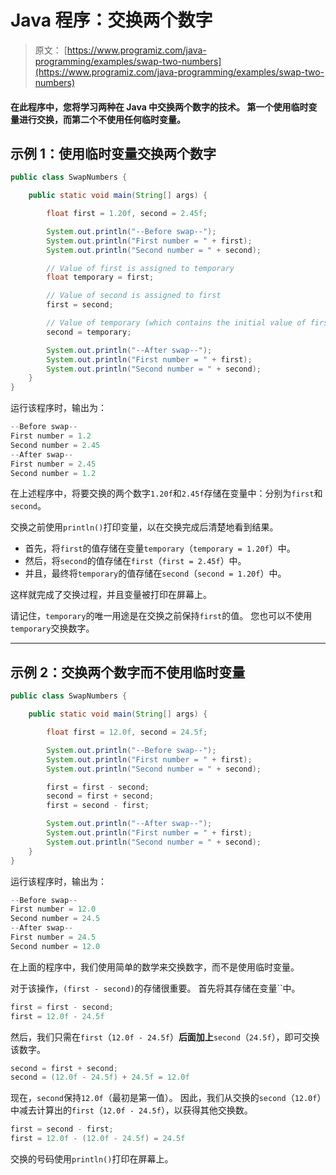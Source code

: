 # Java 程序：交换两个数字

> 原文： [https://www.programiz.com/java-programming/examples/swap-two-numbers](https://www.programiz.com/java-programming/examples/swap-two-numbers)

#### 在此程序中，您将学习两种在 Java 中交换两个数字的技术。 第一个使用临时变量进行交换，而第二个不使用任何临时变量。

## 示例 1：使用临时变量交换两个数字

```java
public class SwapNumbers {

    public static void main(String[] args) {

        float first = 1.20f, second = 2.45f;

        System.out.println("--Before swap--");
        System.out.println("First number = " + first);
        System.out.println("Second number = " + second);

        // Value of first is assigned to temporary
        float temporary = first;

        // Value of second is assigned to first
        first = second;

        // Value of temporary (which contains the initial value of first) is assigned to second
        second = temporary;

        System.out.println("--After swap--");
        System.out.println("First number = " + first);
        System.out.println("Second number = " + second);
    }
}
```

运行该程序时，输出为：

```java
--Before swap--
First number = 1.2
Second number = 2.45
--After swap--
First number = 2.45
Second number = 1.2
```

在上述程序中，将要交换的两个数字`1.20f`和`2.45f`存储在变量中：分别为`first`和`second`。

交换之前使用`println()`打印变量，以在交换完成后清楚地看到结果。

*   首先，将`first`的值存储在变量`temporary`（`temporary = 1.20f`）中。
*   然后，将`second`的值存储在`first`（`first = 2.45f`）中。
*   并且，最终将`temporary`的值存储在`second`（`second = 1.20f`）中。

这样就完成了交换过程，并且变量被打印在屏幕上。

请记住，`temporary`的唯一用途是在交换之前保持`first`的值。 您也可以不使用`temporary`交换数字。

* * *

## 示例 2：交换两个数字而不使用临时变量

```java
public class SwapNumbers {

    public static void main(String[] args) {

        float first = 12.0f, second = 24.5f;

        System.out.println("--Before swap--");
        System.out.println("First number = " + first);
        System.out.println("Second number = " + second);

        first = first - second;
        second = first + second;
        first = second - first;

        System.out.println("--After swap--");
        System.out.println("First number = " + first);
        System.out.println("Second number = " + second);
    }
}
```

运行该程序时，输出为：

```java
--Before swap--
First number = 12.0
Second number = 24.5
--After swap--
First number = 24.5
Second number = 12.0
```

在上面的程序中，我们使用简单的数学来交换数字，而不是使用临时变量。

对于该操作，`(first - second)`的存储很重要。 首先将其存储在变量``中。

```java
first = first - second;
first = 12.0f - 24.5f
```

然后，我们只需在`first`（`12.0f - 24.5f`）**后面加上**`second`（`24.5f`），即可交换该数字。

```java
second = first + second;
second = (12.0f - 24.5f) + 24.5f = 12.0f
```

现在，`second`保持`12.0f`（最初是第一值）。 因此，我们从交换的`second`（`12.0f`）中减去计算出的`first`（`12.0f - 24.5f`），以获得其他交换数。

```java
first = second - first;
first = 12.0f - (12.0f - 24.5f) = 24.5f
```

交换的号码使用`println()`打印在屏幕上。